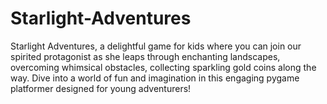 # Starlight-Adventures
Starlight Adventures, a delightful game for kids where you can join our spirited protagonist as she leaps through enchanting landscapes, overcoming whimsical obstacles, collecting sparkling gold coins along the way. Dive into a world of fun and imagination in this engaging pygame platformer designed for young adventurers!
